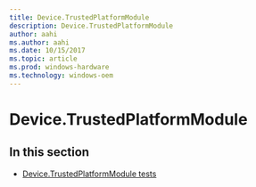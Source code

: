 ```yaml
---
title: Device.TrustedPlatformModule
description: Device.TrustedPlatformModule
author: aahi
ms.author: aahi
ms.date: 10/15/2017
ms.topic: article
ms.prod: windows-hardware
ms.technology: windows-oem
---
```


# Device.TrustedPlatformModule


## In this section


-   [Device.TrustedPlatformModule tests](device-trustedplatformmodule-tests.md)
